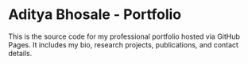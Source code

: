 
# Aditya Bhosale - Portfolio

This is the source code for my professional portfolio hosted via GitHub Pages. It includes my bio, research projects, publications, and contact details.
